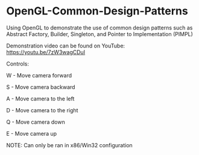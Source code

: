# OpenGL-Common-Design-Patterns
Using OpenGL to demonstrate the use of common design patterns such as Abstract Factory, Builder, Singleton, and Pointer to Implementation (PIMPL)

Demonstration video can be found on YouTube: https://youtu.be/7zW3wagCDuI

Controls:

W - Move camera forward

S - Move camera backward

A - Move camera to the left

D - Move camera to the right

Q - Move camera down

E - Move camera up

NOTE: Can only be ran in x86/Win32 configuration
